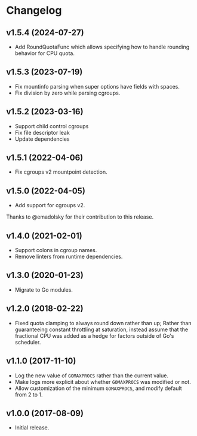 # Changelog

## v1.5.4 (2024-07-27)

- Add RoundQuotaFunc which allows specifying how to handle rounding
  behavior for CPU quota.

## v1.5.3 (2023-07-19)

- Fix mountinfo parsing when super options have fields with spaces.
- Fix division by zero while parsing cgroups.

## v1.5.2 (2023-03-16)

- Support child control cgroups
- Fix file descriptor leak
- Update dependencies

## v1.5.1 (2022-04-06)

- Fix cgroups v2 mountpoint detection.

## v1.5.0 (2022-04-05)

- Add support for cgroups v2.

Thanks to @emadolsky for their contribution to this release.

## v1.4.0 (2021-02-01)

- Support colons in cgroup names.
- Remove linters from runtime dependencies.

## v1.3.0 (2020-01-23)

- Migrate to Go modules.

## v1.2.0 (2018-02-22)

- Fixed quota clamping to always round down rather than up; Rather than
  guaranteeing constant throttling at saturation, instead assume that the
  fractional CPU was added as a hedge for factors outside of Go's scheduler.

## v1.1.0 (2017-11-10)

- Log the new value of `GOMAXPROCS` rather than the current value.
- Make logs more explicit about whether `GOMAXPROCS` was modified or not.
- Allow customization of the minimum `GOMAXPROCS`, and modify default from 2 to 1.

## v1.0.0 (2017-08-09)

- Initial release.
